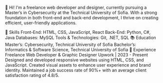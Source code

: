 👋 Hi! I'm a freelance web developer and designer, currently pursuing a Master’s in Cybersecurity at the Technical University of Sofia.
With a strong foundation in both front-end and back-end development, I thrive on creating efficient, user-friendly applications.

🚀 Skills
Front-End: HTML, CSS, JavaScript, React
Back-End: Python, C#, Java
Databases: MySQL
Tools & Technologies: Git, .NET, SQL
📚 Education
Master’s: Cybersecurity, Technical University of Sofia
Bachelor’s: Informatics & Software Science, Technical University of Sofia
🌟 Experience
Freelance Web Developer & Graphic Designer
Upwork | 2023 - Present
Designed and developed responsive websites using HTML, CSS, and JavaScript.
Created visual assets to enhance user experience and brand identity.
Maintained a job success rate of 90%+ with an average client satisfaction rating of 4.8/5.
